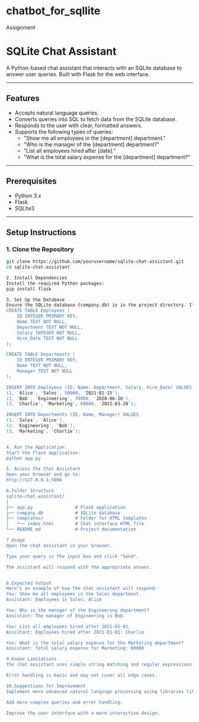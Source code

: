 # chatbot_for_sqllite
Assignment
# SQLite Chat Assistant

A Python-based chat assistant that interacts with an SQLite database to answer user queries. Built with Flask for the web interface.

---

## Features
- Accepts natural language queries.
- Converts queries into SQL to fetch data from the SQLite database.
- Responds to the user with clear, formatted answers.
- Supports the following types of queries:
  - "Show me all employees in the [department] department."
  - "Who is the manager of the [department] department?"
  - "List all employees hired after [date]."
  - "What is the total salary expense for the [department] department?"

---

## Prerequisites
- Python 3.x
- Flask
- SQLite3

---

## Setup Instructions

### 1. Clone the Repository
```bash
git clone https://github.com/yourusername/sqlite-chat-assistant.git
cd sqlite-chat-assistant

2. Install Dependencies
Install the required Python packages:
pip install flask

3. Set Up the Database
Ensure the SQLite database (company.db) is in the project directory. If it doesn't exist, create it using the following SQL commands:
CREATE TABLE Employees (
    ID INTEGER PRIMARY KEY,
    Name TEXT NOT NULL,
    Department TEXT NOT NULL,
    Salary INTEGER NOT NULL,
    Hire_Date TEXT NOT NULL
);

CREATE TABLE Departments (
    ID INTEGER PRIMARY KEY,
    Name TEXT NOT NULL,
    Manager TEXT NOT NULL
);

INSERT INTO Employees (ID, Name, Department, Salary, Hire_Date) VALUES
(1, 'Alice', 'Sales', 50000, '2021-01-15'),
(2, 'Bob', 'Engineering', 70000, '2020-06-10'),
(3, 'Charlie', 'Marketing', 60000, '2022-03-20');

INSERT INTO Departments (ID, Name, Manager) VALUES
(1, 'Sales', 'Alice'),
(2, 'Engineering', 'Bob'),
(3, 'Marketing', 'Charlie');


4. Run the Application
Start the Flask application:
python app.py

5. Access the Chat Assistant
Open your browser and go to:
http://127.0.0.1:5000

6.Folder Structure
sqlite-chat-assistant/
│
├── app.py                # Flask application
├── company.db            # SQLite database
├── templates/            # Folder for HTML templates
│   └── index.html        # Chat interface HTML file
└── README.md             # Project documentation

7.Usage
Open the chat assistant in your browser.

Type your query in the input box and click "Send".

The assistant will respond with the appropriate answer.


8.Expected Output
Here’s an example of how the chat assistant will respond:
You: Show me all employees in the Sales department.
Assistant: Employees in Sales: Alice

You: Who is the manager of the Engineering department?
Assistant: The manager of Engineering is Bob.

You: List all employees hired after 2021-01-01.
Assistant: Employees hired after 2021-01-01: Charlie

You: What is the total salary expense for the Marketing department?
Assistant: Total salary expense for Marketing: 60000

9.Known Limitations
The chat assistant uses simple string matching and regular expressions for natural language processing, which may not handle complex queries well.

Error handling is basic and may not cover all edge cases.

10.Suggestions for Improvement
Implement more advanced natural language processing using libraries like NLTK or spaCy.

Add more complex queries and error handling.

Improve the user interface with a more interactive design.


